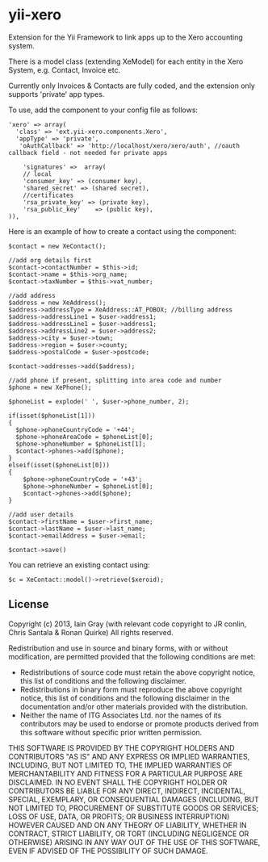 yii-xero
========

Extension for the Yii Framework to link apps up to the Xero accounting system.  

There is a model class (extending XeModel) for each entity in the Xero System, e.g. Contact, Invoice etc.

Currently only Invoices & Contacts are fully coded, and the extension only supports 'private' app types.


To use, add the component to your config file as follows:


    'xero' => array(
      'class' => 'ext.yii-xero.components.Xero',
      'appType' => 'private',
       'oAuthCallback' => 'http://localhost/xero/xero/auth', //oauth callback field - not needed for private apps

        'signatures' =>  array(
        // local
        'consumer_key' => (consumer key),
        'shared_secret' => (shared secret),
        //certificates
        'rsa_private_key' => (private key),
        'rsa_public_key'	=> (public key),
    )),

Here is an example of how to create a contact using the component:

    
    $contact = new XeContact();

    //add org details first
    $contact->contactNumber = $this->id;
    $contact->name = $this->org_name;
    $contact->taxNumber = $this->vat_number;

    //add address
    $address = new XeAddress();
    $address->addressType = XeAddress::AT_POBOX; //billing address
    $address->addressLine1 = $user->address1;
    $address->addressLine1 = $user->address1;
    $address->addressLine2 = $user->address2;
    $address->city = $user->town;
    $address->region = $user->county;
    $address->postalCode = $user->postcode;

    $contact->addresses->add($address);

    //add phone if present, splitting into area code and number
    $phone = new XePhone();

    $phoneList = explode(' ', $user->phone_number, 2);
    
    if(isset($phoneList[1]))
    {
      $phone->phoneCountryCode = '+44';
      $phone->phoneAreaCode = $phoneList[0];
      $phone->phoneNumber = $phoneList[1];
      $contact->phones->add($phone);
    }
    elseif(isset($phoneList[0]))
    {
        $phone->phoneCountryCode = '+43';
        $phone->phoneNumber = $phoneList[0];
        $contact->phones->add($phone);
    }

    //add user details
    $contact->firstName = $user->first_name;
    $contact->lastName = $user->last_name;
    $contact->emailAddress = $user->email;
    
    $contact->save()
    
    
You can retrieve an existing contact using:

    $c = XeContact::model()->retrieve($xeroid);
    
    
## License ##

Copyright (c) 2013, Iain Gray (with relevant code copyright to JR conlin, Chris Santala & Ronan Quirke)
All rights reserved.

Redistribution and use in source and binary forms, with or without
modification, are permitted provided that the following conditions are met:

* Redistributions of source code must retain the above copyright notice, this
  list of conditions and the following disclaimer.
* Redistributions in binary form must reproduce the above copyright
  notice, this list of conditions and the following disclaimer in the
  documentation and/or other materials provided with the distribution.
* Neither the name of ITG Associates Ltd. nor the names of its
  contributors may be used to endorse or promote products derived from this
  software without specific prior written permission.

THIS SOFTWARE IS PROVIDED BY THE COPYRIGHT HOLDERS AND CONTRIBUTORS "AS IS"
AND ANY EXPRESS OR IMPLIED WARRANTIES, INCLUDING, BUT NOT LIMITED TO, THE
IMPLIED WARRANTIES OF MERCHANTABILITY AND FITNESS FOR A PARTICULAR PURPOSE ARE
DISCLAIMED. IN NO EVENT SHALL THE COPYRIGHT HOLDER OR CONTRIBUTORS BE LIABLE
FOR ANY DIRECT, INDIRECT, INCIDENTAL, SPECIAL, EXEMPLARY, OR CONSEQUENTIAL
DAMAGES (INCLUDING, BUT NOT LIMITED TO, PROCUREMENT OF SUBSTITUTE GOODS OR
SERVICES; LOSS OF USE, DATA, OR PROFITS; OR BUSINESS INTERRUPTION) HOWEVER
CAUSED AND ON ANY THEORY OF LIABILITY, WHETHER IN CONTRACT, STRICT LIABILITY,
OR TORT (INCLUDING NEGLIGENCE OR OTHERWISE) ARISING IN ANY WAY OUT OF THE USE
OF THIS SOFTWARE, EVEN IF ADVISED OF THE POSSIBILITY OF SUCH DAMAGE.
